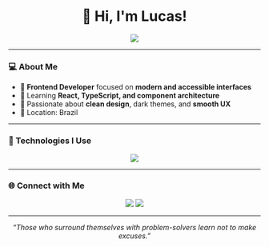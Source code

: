<h1 align="center">👋 Hi, I'm Lucas!</h1>

<p align="center">
  <img src="https://readme-typing-svg.herokuapp.com?font=Fira+Code&pause=1000&color=37B6E9&center=true&vCenter=true&width=435&lines=Frontend+Developer;Passionate+about+UI%2FUX;Designer+UX/+UI" />
</p>

---

### 💻 About Me
- 🚀 **Frontend Developer** focused on **modern and accessible interfaces**  
- 🧠 Learning **React, TypeScript, and component architecture**  
- 🎨 Passionate about **clean design**, dark themes, and **smooth UX**  
- 📍 Location: Brazil  

---

### 🧩 Technologies I Use
<p align="center">
  <img src="https://skillicons.dev/icons?i=html,css,js,ts,react,tailwind,git,github,figma,vite,linux" />
</p>

---

### 🌐 Connect with Me
<p align="center">
  <a href="https://www.linkedin.com/in/lucas-sousa-79a0b0334/" target="_blank"><img src="https://img.shields.io/badge/-LinkedIn-0A66C2?style=for-the-badge&logo=linkedin&logoColor=white"/></a>
  <a href="https://lucasdev-portfolio.vercel.app/" target="_blank"><img src="https://img.shields.io/badge/-Portfolio-37B6E9?style=for-the-badge&logo=vercel&logoColor=white"/></a>
</p>

---

<p align="center">
  <i>“Those who surround themselves with problem-solvers learn not to make excuses.”</i>
</p>
